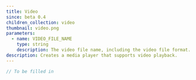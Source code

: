 ```yaml
---
title: Video
since: beta 0.4
children_collection: video
thumbnail: video.png
parameters:
  - name: VIDEO_FILE_NAME
    type: string
    description: The video file name, including the video file format.
description: Creates a media player that supports video playback.
---
```


```javascript
// To be filled in
```


